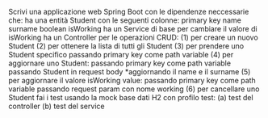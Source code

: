 Scrivi una applicazione web Spring Boot con le dipendenze neccessarie che:
ha una entità Student con le seguenti colonne:
primary key
name
surname
boolean isWorking
ha un Service di base per cambiare il valore di isWorking
ha un Controller per le operazioni CRUD:
(1) per creare un nuovo Student
(2) per ottenere la lista di tutti gli Student
(3) per prendere uno Student specifico passando primary key come path variable
(4) per aggiornare uno Student:
passando primary key come path variable
passando Student in request body *aggiornando il name e il surname
(5) per aggiornare il valore isWorking value:
passando primary key come path variable
passando request param con nome working
(6) per cancellare uno Student
fai i test usando la mock base dati H2 con profilo test:
(a) test del controller
(b) test del service
